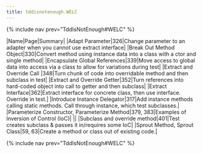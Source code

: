 ```yaml
---
title: tddisnotenough.WELC
---
```

{% include nav prev="TddIsNotEnough#WELC" %}

|Name|Page|Summary|
|Adapt Parameter|326|Change parameter to an adapter when you cannot use extract interface|
|Break Out Method Object|330|Convert method using instance data into a class with a ctor and single method|
|Encapsulate Global References|339|Move access to global data into access via a class to allow for variations during test|
|Extract and Override Call |348|Turn chunk of code into overridable method and then subclass in test|
|Extract and Override Getter|352|Turn references into hard-coded object into call to getter and then subclass|
|Extract Interface|362|Extract interface for concrete class, then use interface. Override in test.|
|Introduce Instance Delegator|317|Add instance methods calling static methods. Call through instance, which test subclasses.|
|Parameterize Constructor, Parameterize Method|379, 383|Examples of Inversion of Control (IoC)|
||
|Subclass and override method|401|Test creates subclass & passes it in/requires some IoC|
|Sprout Method, Sprout Class|59, 63|Create a method or class out of existing code.|

{% include nav prev="TddIsNotEnough#WELC" %}
